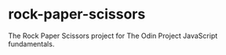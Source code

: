 # rock-paper-scissors

The Rock Paper Scissors project for The Odin Project JavaScript fundamentals.

